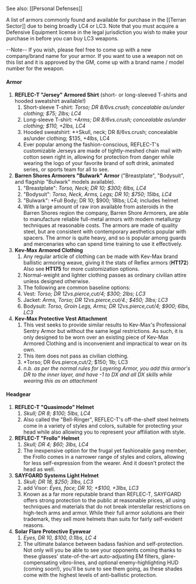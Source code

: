 See also: [[Personal Defenses]]

A list of armors commonly found and available for purchase in the [[Terran Sector]] due to being broadly LC4 or LC3. Note that you must acquire a Defensive Equipment license in the legal jurisdiction you wish to make your purchase in before you can buy LC3 weapons.

--Note--
If you wish, please feel free to come up with a new company/brand name for your armor. If you want to use a weapon not on this list and it is approved by the GM, come up with a brand name / model number for the weapon.
#### Armor
1. **REFLEC-T "Jersey" Armored Shirt** (short- or long-sleeved T-shirts and hooded sweatshirt available!)
	1. Short-sleeve T-shirt: *Torso; DR 8/6vs.crush; concealable as/under clothing; $75; 2lbs; LC4*
	2. Long-sleeve T-shirt: *+Arms; DR 8/6vs.crush; concealable as/under clothing; $110, +2lbs, LC4*
	3. Hooded sweatshirt: *+Skull, neck; DR 8/6vs.crush; concealable as/under clothing; $135, +4lbs, LC4
	4. Ever popular among the fashion-conscious, REFLEC-T's customizable Jerseys are made of tightly-meshed chain mail with cotton sewn right in, allowing for protection from danger while wearing the logo of your favorite brand of soft drink, animated series, or sports team for all to see.
2. **Barren Shores Armorers "Bulwark" Armor** ("Breastplate", "Bodysuit", and flagship "Bulwark" models available).
	1. "Breastplate": *Torso, Neck; DR 10; $300; 6lbs, LC4*
	2. "Bodysuit": *Torso, Neck, Arms, Legs; DR 10; $750; 15lbs, LC4*
	3. "Bulwark": *Full Body; DR 10; $900; 18lbs; LC4; includes helmet
	4. With a large amount of raw iron available from asteroids in the Barren Shores region the company, Barren Shore Armorers, are able to manufacture reliable full-metal armors with modern metallurgy techniques at reasonable costs. The armors are made of quality steel, but are consistent with contemporary aesthetics popular with spacers. The armor is quite heavy, and so is popular among guards and mercenaries who can spend time training to use it effectively.
3. **Kev-Max Armored Clothing**
	1. Any regular article of clothing can be made with Kev-Max brand ballistic armoring weave, giving it the stats of Reflex armors (**HT172**) Also see **HT175** for more customization options.
	2. Normal-weight and lighter clothing passes as ordinary civilian attire unless designed otherwise.
	3. The following are common baseline options:
	4. Vest: *Torso; DR 12vs.pierce,cut/4; $300; 2lbs; LC3*
	5. Jacket: *Arms, Torso; DR 12vs.pierce,cut/4.; $450; 3lbs; LC3*
	6. Bodysuit: *Torso, Groin Legs, Arms; DR 12vs.pierce,cut/4; $900; 6lbs, LC3*
4. **Kev-Max Protective Vest Attachment**
	1. This vest seeks to provide similar results to Kev-Max's Professional Sentry Armor but without the same legal restrictions. As such, it is only designed to be worn over an existing piece of Kev-Max Armored Clothing and is inconvenient and impractical to wear on its own.
	2. This item does not pass as civilian clothing.
	3. *Torso; DR 6vs.pierce,cut/2; $150; 1lb; LC3
	4. *n.b. as per the normal rules for Layering Armor, you add this armor's DR to the inner layer, and have -1 to DX and all DX skills while wearing this as an attachment*
#### Headgear
1. **REFLEC-T "Quasimodo" Helmet**
	1. *Skull; DR 8; $100; 5lbs, LC4*
	2. Also called the "Bell-Ringer", REFLEC-T's off-the-shelf steel helmets come in a variety of styles and colors, suitable for protecting your head while also allowing you to represent your affiliation with style.
2. **REFLEC-T "Frollo" Helmet**
	1. *Skull; DR 4; $60; 3lbs, LC4*
	2. The inexpensive option for the frugal yet fashionable gang member, the Frollo comes in a narrower range of styles and colors, allowing for less self-expression from the wearer. And it doesn't protect the head as well.
3. **SAYFGARD Systems Light Helmet**
	1. *Skull; DR 18, $250; 3lbs, LC3*
	2. add Visor: *Eyes, face; DR 10; +$100, +3lbs, LC3*
	3. Known as a far more reputable brand than REFLEC-T, SAYFGARD offers strong protection to the public at reasonable prices, all using techniques and materials that do not break interstellar restrictions on high-tech arms and armor. While their full armor solutions are their trademark, they sell more helmets than suits for fairly self-evident reasons.
4. **Solar Flare Protective Eyewear**
	1. *Eyes, DR 10, $100, 0.1lbs, LC 4*
	2. The ultimate balance between badass fashion and self-protection. Not only will you be able to see your opponents coming thanks to these glasses' state-of-the-art auto-adjusting EM filters, glare-compensating vibro-lines, and optional enemy-highlighting HUD (coming soon!), you'll be sure to see them going, as these shades come with the highest levels of anti-ballistic protection.